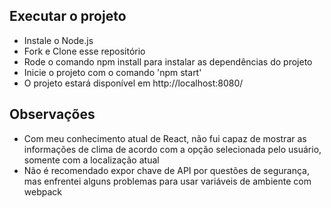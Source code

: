  ## Executar o projeto

- Instale o Node.js
- Fork e Clone esse repositório
- Rode o comando npm install para instalar as dependências do projeto
- Inicie o projeto com o comando 'npm start'
- O projeto estará disponível em http://localhost:8080/

## Observações

- Com meu conhecimento atual de React, não fui capaz de mostrar as informações de clima de acordo com a opção selecionada pelo usuário, somente com a localização atual
- Não é recomendado expor chave de API por questões de segurança, mas enfrentei alguns problemas para usar variáveis de ambiente com webpack
